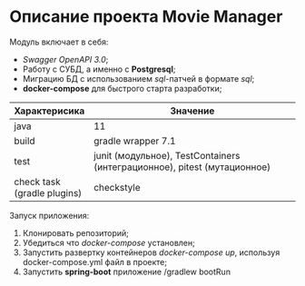 # Описание проекта Movie Manager

Модуль включает в себя:
* *Swagger OpenAPI 3.0*;
* Работу с СУБД, а именно с **Postgresql**;
* Миграцию БД с использованием *sql*-патчей в формате *sql*;
* **docker-compose** для быстрого старта разработки;

| Характерисика                    | Значение                                                                 |
|----------------------------------|--------------------------------------------------------------------------|
| java                             | 11                                                                       |
| build                            | gradle wrapper 7.1                                                       |
| test                             | junit (модульное), TestContainers (интеграционное), pitest (мутационное) |
| check task <br/>(gradle plugins) | checkstyle                 |

Запуск приложения:
1. Клонировать репозиторий;
2. Убедиться что *docker-compose* установлен;
3. Запустить развертку контейнеров *docker-compose up*, используя docker-compose.yml файл в проекте;
4. Запустить **spring-boot** приложение /gradlew bootRun
